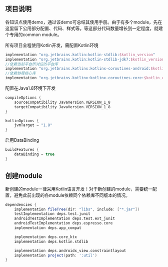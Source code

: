 ## 项目说明

各知识点使用demo，通过该demo可总结其使用手册。由于有多个module，先在这里留下公用部分配置、代码、样式等。等这部分代码数量增长到一定程度，就建个专用的common module。

所有项目全程使用Kotlin开发，需配置Kotlin环境

```groovy
implementation "org.jetbrains.kotlin:kotlin-stdlib:$kotlin_version"
implementation "org.jetbrains.kotlin:kotlin-stdlib-jdk7:$kotlin_version"
//依赖当前平台所对应的平台库
implementation "org.jetbrains.kotlinx:kotlinx-coroutines-android:$kotlin_coroutines"
//依赖协程核心库
implementation "org.jetbrains.kotlinx:kotlinx-coroutines-core:$kotlin_coroutines"
```

配置在Java1.8环境下开发

```groovy
compileOptions {
    sourceCompatibility JavaVersion.VERSION_1_8
    targetCompatibility JavaVersion.VERSION_1_8
}

kotlinOptions {
    jvmTarget = "1.8"
}
```

启用DataBinding

```groovy
buildFeatures {
    dataBinding = true
}
```

## 创建module

新创建的module一律采用Kotlin语言开发！对于新创建的module，需要统一配置，避免此前出现的各module依赖同个依赖库不同版本的情况。

```groovy
dependencies {
    implementation fileTree(dir: "libs", include: ["*.jar"])
    testImplementation deps.test.junit
    androidTestImplementation deps.test.ext_junit
    androidTestImplementation deps.espresso.core
    implementation deps.app_compat

    implementation deps.core_ktx
    implementation deps.kotlin.stdlib

    implementation deps.androidx_view.constraintlayout
    implementation project(path: ':util')
}
```

